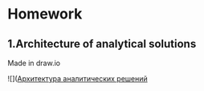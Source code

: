 # Homework

## 1.Architecture of analytical solutions

Made in draw.io

![]([Архитектура аналитических решений](https://user-images.githubusercontent.com/101666279/159125613-db0666e4-0c83-43d8-bdda-3fbb50eb96e8.png)
